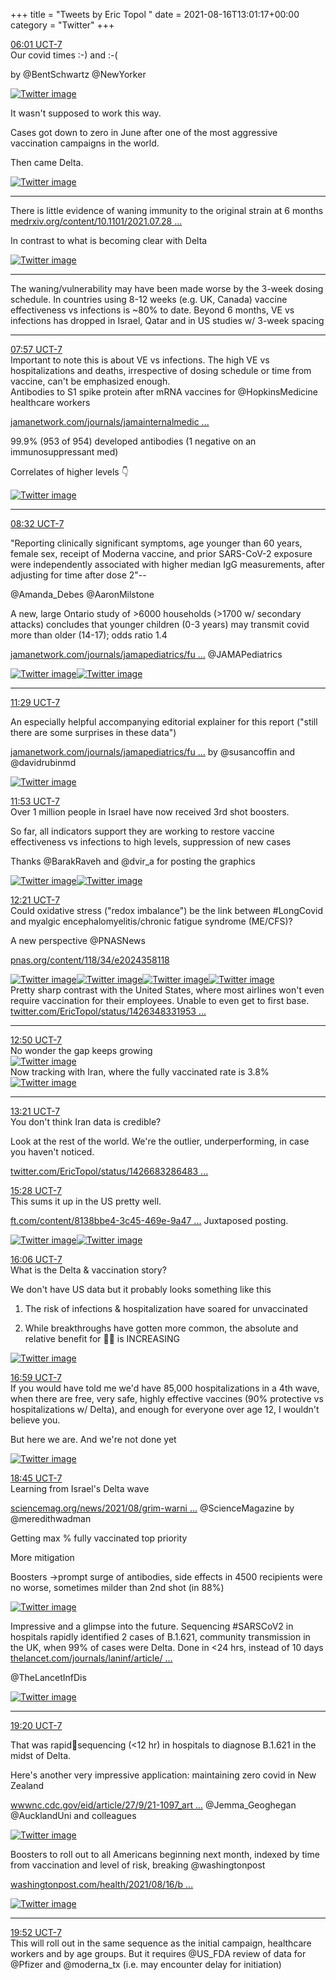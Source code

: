 +++
title = "Tweets by Eric Topol " 
date = 2021-08-16T13:01:17+00:00
category = "Twitter"
+++
<div class="tweet"> 
<div class="profile"> 
<a href="https://twitter.com/erictopol/status/1427254133380173829" target="_blank" rel="noreferer">06:01 UCT-7</a> 
</div> 
<div class="content"> 
Our covid times :-) and :-(

by @BentSchwartz @NewYorker </div> 
<a href="/twitter/erictopol/images/E86f_CKVUAYA5gd.jpg"  ><img src="/twitter/erictopol/images/E86f_CKVUAYA5gd.jpg" alt="Twitter image" ></img></a></div> 
<div class="thread"> 
<div class="thread-content"> 
It wasn't supposed to work this way.

Cases got down to zero in June after one of the most aggressive vaccination campaigns in the world.

Then came Delta. </div> 
<a href="/twitter/erictopol/images/E86xnJKVUAMyXbP.jpg"  ><img src="/twitter/erictopol/images/E86xnJKVUAMyXbP.jpg" alt="Twitter image" ></img></a><hr><div class="thread-content"> 
There is little evidence of waning immunity to the original strain at 6 months <a href="https://www.medrxiv.org/content/10.1101/2021.07.28.21261159v1.full.pdf" target="_blank" rel="noreferer">medrxiv.org/content/10.1101/2021.07.28 ...</a> 


In contrast to what is becoming clear with Delta </div> 
<a href="/twitter/erictopol/images/E862aGXVoAQtujo.jpg"  ><img src="/twitter/erictopol/images/E862aGXVoAQtujo.jpg" alt="Twitter image" ></img></a><hr><div class="thread-content"> 
The waning/vulnerability may have been made worse by the 3-week dosing schedule. In countries using 8-12 weeks (e.g. UK, Canada) vaccine effectiveness vs infections is ~80% to date. Beyond 6 months, VE vs infections has dropped in Israel, Qatar and in US studies w/ 3-week spacing</div> 
<hr><div class="profile"> 
<a href="https://twitter.com/erictopol/status/1427283389866856450" target="_blank" rel="noreferer">07:57 UCT-7</a> 
</div> 
<div class="content"> 
Important to note this is about VE vs infections. The high VE vs hospitalizations and deaths, irrespective of dosing schedule or time from vaccine, can't be emphasized enough.</div> 
</div> 
<div class="thread"> 
<div class="thread-content"> 
Antibodies to S1 spike protein after mRNA vaccines for @HopkinsMedicine healthcare workers

<a href="https://jamanetwork.com/journals/jamainternalmedicine/fullarticle/2782821" target="_blank" rel="noreferer">jamanetwork.com/journals/jamainternalmedic ...</a> 


99.9% (953 of 954) developed antibodies (1 negative on an immunosuppressant med)

Correlates of higher levels 👇 </div> 
<a href="/twitter/erictopol/images/E87Cp9LVIAMrMEj.jpg"  ><img src="/twitter/erictopol/images/E87Cp9LVIAMrMEj.jpg" alt="Twitter image" ></img></a><hr><div class="profile"> 
<a href="https://twitter.com/erictopol/status/1427292262422114310" target="_blank" rel="noreferer">08:32 UCT-7</a> 
</div> 
<div class="content"> 
"Reporting clinically significant symptoms, age younger than 60 years, female sex, receipt of Moderna vaccine, and prior SARS-CoV-2 exposure were independently associated with higher median IgG measurements, after adjusting for time after dose 2"--

 @Amanda_Debes @AaronMilstone</div> 
</div> 
<div class="thread"> 
<div class="thread-content"> 
A new, large Ontario study of &gt;6000 households (&gt;1700 w/ secondary attacks) concludes that younger children (0-3 years) may transmit covid more than older (14-17); odds ratio 1.4

<a href="https://jamanetwork.com/journals/jamapediatrics/fullarticle/2783022" target="_blank" rel="noreferer">jamanetwork.com/journals/jamapediatrics/fu ...</a> 
 @JAMAPediatrics </div> 
<a href="/twitter/erictopol/images/E869ZRHUYAY4ukt.jpg"  ><img src="/twitter/erictopol/images/E869ZRHUYAY4ukt.jpg" alt="Twitter image" ></img></a><a href="/twitter/erictopol/images/E869bBXVoAIULiW.jpg"  ><img src="/twitter/erictopol/images/E869bBXVoAIULiW.jpg" alt="Twitter image" ></img></a><hr><div class="profile"> 
<a href="https://twitter.com/erictopol/status/1427336757620592649" target="_blank" rel="noreferer">11:29 UCT-7</a> 
</div> 
<div class="content"> 
An especially helpful accompanying editorial explainer for this report ("still there are some surprises in these data")

<a href="https://jamanetwork.com/journals/jamapediatrics/fullarticle/2783027" target="_blank" rel="noreferer">jamanetwork.com/journals/jamapediatrics/fu ...</a> 
 by @susancoffin and @davidrubinmd </div> 
<a href="/twitter/erictopol/images/E87qnUkVUBELKyO.jpg"  ><img src="/twitter/erictopol/images/E87qnUkVUBELKyO.jpg" alt="Twitter image" ></img></a></div> 
<div class="tweet"> 
<div class="profile"> 
<a href="https://twitter.com/erictopol/status/1427342828921769998" target="_blank" rel="noreferer">11:53 UCT-7</a> 
</div> 
<div class="content"> 
Over 1 million people in Israel have now received 3rd shot boosters.

So far, all indicators support they are working to restore vaccine effectiveness vs infections to high levels, suppression of new cases 

Thanks @BarakRaveh and @dvir_a for posting the graphics </div> 
<a href="/twitter/erictopol/images/E87urOUUcAA_Qt7.jpg"  ><img src="/twitter/erictopol/images/E87urOUUcAA_Qt7.jpg" alt="Twitter image" ></img></a><a href="/twitter/erictopol/images/E87wqF_VUCIrBy9.jpg"  ><img src="/twitter/erictopol/images/E87wqF_VUCIrBy9.jpg" alt="Twitter image" ></img></a></div> 
<div class="tweet"> 
<div class="profile"> 
<a href="https://twitter.com/erictopol/status/1427349779705581587" target="_blank" rel="noreferer">12:21 UCT-7</a> 
</div> 
<div class="content"> 
Could oxidative stress ("redox imbalance") be the link between #LongCovid and myalgic encephalomyelitis/chronic fatigue syndrome (ME/CFS)?

A new perspective @PNASNews 

<a href="https://www.pnas.org/content/118/34/e2024358118" target="_blank" rel="noreferer">pnas.org/content/118/34/e2024358118</a> 
 </div> 
<a href="/twitter/erictopol/images/E8721EkVUCAHoY9.jpg"  ><img src="/twitter/erictopol/images/E8721EkVUCAHoY9.jpg" alt="Twitter image" ></img></a><a href="/twitter/erictopol/images/E8722pVVUCA3jFz.jpg"  ><img src="/twitter/erictopol/images/E8722pVVUCA3jFz.jpg" alt="Twitter image" ></img></a><a href="/twitter/erictopol/images/E8724NcVUAosdSx.jpg"  ><img src="/twitter/erictopol/images/E8724NcVUAosdSx.jpg" alt="Twitter image" ></img></a><a href="/twitter/erictopol/images/E8725xtVUAUS5Oj.jpg"  ><img src="/twitter/erictopol/images/E8725xtVUAUS5Oj.jpg" alt="Twitter image" ></img></a></div> 
<div class="thread"> 
<div class="thread-content"> 
Pretty sharp contrast with the United States, where most airlines won't even require vaccination for their employees. Unable to even get to first base. <a href="https://twitter.com/EricTopol/status/1426348331953885187" target="_blank" rel="noreferer">twitter.com/EricTopol/status/1426348331953 ...</a> 
</div> 
<hr><div class="profile"> 
<a href="https://twitter.com/erictopol/status/1427357126461050889" target="_blank" rel="noreferer">12:50 UCT-7</a> 
</div> 
<div class="content"> 
No wonder the gap keeps growing </div> 
<a href="/twitter/erictopol/images/E879sxkVUAEKSTI.jpg"  ><img src="/twitter/erictopol/images/E879sxkVUAEKSTI.jpg" alt="Twitter image" ></img></a></div> 
<div class="thread"> 
<div class="thread-content"> 
Now tracking with Iran, where the fully vaccinated rate is 3.8% </div> 
<a href="/twitter/erictopol/images/E88AyyiVUAsZ7FT.jpg"  ><img src="/twitter/erictopol/images/E88AyyiVUAsZ7FT.jpg" alt="Twitter image" ></img></a><hr><div class="profile"> 
<a href="https://twitter.com/erictopol/status/1427364813601067021" target="_blank" rel="noreferer">13:21 UCT-7</a> 
</div> 
<div class="content"> 
You don't think Iran data is credible?

Look at the rest of the world. We're the outlier, underperforming, in case you haven't noticed. 

<a href="https://twitter.com/EricTopol/status/1426683286483464197" target="_blank" rel="noreferer">twitter.com/EricTopol/status/1426683286483 ...</a> 
</div> 
</div> 
<div class="tweet"> 
<div class="profile"> 
<a href="https://twitter.com/erictopol/status/1427396988132200471" target="_blank" rel="noreferer">15:28 UCT-7</a> 
</div> 
<div class="content"> 
This sums it up in the US pretty well.

<a href="https://www.ft.com/content/8138bbe4-3c45-469e-9a47-a67c7b0e3df5" target="_blank" rel="noreferer">ft.com/content/8138bbe4-3c45-469e-9a47 ...</a> 
 Juxtaposed posting. </div> 
<a href="/twitter/erictopol/images/E88hue2VEBAT1nR.jpg"  ><img src="/twitter/erictopol/images/E88hue2VEBAT1nR.jpg" alt="Twitter image" ></img></a><a href="/twitter/erictopol/images/E88hwGbVEBEtYaw.jpg"  ><img src="/twitter/erictopol/images/E88hwGbVEBEtYaw.jpg" alt="Twitter image" ></img></a></div> 
<div class="tweet"> 
<div class="profile"> 
<a href="https://twitter.com/erictopol/status/1427406564617379840" target="_blank" rel="noreferer">16:06 UCT-7</a> 
</div> 
<div class="content"> 
What is the Delta &amp; vaccination story?

We don't have US data but it probably looks something like this

1. The risk of infections &amp; hospitalization have soared for unvaccinated

2. While breakthroughs have gotten more common, the absolute and relative benefit for 💉💉 is INCREASING </div> 
<a href="/twitter/erictopol/images/E88ql_7UUAM2TjR.jpg"  ><img src="/twitter/erictopol/images/E88ql_7UUAM2TjR.jpg" alt="Twitter image" ></img></a></div> 
<div class="tweet"> 
<div class="profile"> 
<a href="https://twitter.com/erictopol/status/1427419825773572103" target="_blank" rel="noreferer">16:59 UCT-7</a> 
</div> 
<div class="content"> 
If you would have told me we'd have 85,000 hospitalizations in a 4th wave, when there are free, very safe, highly effective vaccines (90% protective vs hospitalizations w/ Delta), and enough for everyone over age 12, I wouldn't believe you.

But here we are. And we're not done yet </div> 
<a href="/twitter/erictopol/images/E882K1jUcAAZmy1.jpg"  ><img src="/twitter/erictopol/images/E882K1jUcAAZmy1.jpg" alt="Twitter image" ></img></a></div> 
<div class="tweet"> 
<div class="profile"> 
<a href="https://twitter.com/erictopol/status/1427446343665033240" target="_blank" rel="noreferer">18:45 UCT-7</a> 
</div> 
<div class="content"> 
Learning from Israel's Delta wave

<a href="https://www.sciencemag.org/news/2021/08/grim-warning-israel-vaccination-blunts-does-not-defeat-delta" target="_blank" rel="noreferer">sciencemag.org/news/2021/08/grim-warni ...</a> 
 @ScienceMagazine by @meredithwadman 

Getting max % fully vaccinated top priority

More mitigation

Boosters -&gt;prompt surge of antibodies, side effects in 4500 recipients were no worse, sometimes milder than 2nd shot (in 88%) </div> 
<a href="/twitter/erictopol/images/E89LQ3wVoA8z8A9.jpg"  ><img src="/twitter/erictopol/images/E89LQ3wVoA8z8A9.jpg" alt="Twitter image" ></img></a></div> 
<div class="thread"> 
<div class="thread-content"> 
Impressive and a glimpse into the future. Sequencing #SARSCoV2 in hospitals rapidly identified 2 cases of B.1.621, community transmission in the UK, when 99% of cases were Delta. Done in &lt;24 hrs, instead of 10 days <a href="https://www.thelancet.com/journals/laninf/article/PIIS1473-3099(21)00482-5/fulltext" target="_blank" rel="noreferer">thelancet.com/journals/laninf/article/ ...</a> 


@TheLancetInfDis </div> 
<a href="/twitter/erictopol/images/E8tUZkGUYAQjIxj.jpg"  ><img src="/twitter/erictopol/images/E8tUZkGUYAQjIxj.jpg" alt="Twitter image" ></img></a><hr><div class="profile"> 
<a href="https://twitter.com/erictopol/status/1427455226143932419" target="_blank" rel="noreferer">19:20 UCT-7</a> 
</div> 
<div class="content"> 
That was rapid🦠sequencing (&lt;12 hr) in hospitals to diagnose B.1.621 in the midst of Delta.

Here's another very impressive application: maintaining zero covid in New Zealand

<a href="https://wwwnc.cdc.gov/eid/article/27/9/21-1097_article" target="_blank" rel="noreferer">wwwnc.cdc.gov/eid/article/27/9/21-1097_art ...</a> 
 @Jemma_Geoghegan @AucklandUni and colleagues </div> 
<a href="/twitter/erictopol/images/E89WdTEVoB8wowW.jpg"  ><img src="/twitter/erictopol/images/E89WdTEVoB8wowW.jpg" alt="Twitter image" ></img></a></div> 
<div class="thread"> 
<div class="thread-content"> 
Boosters to roll out to all Americans beginning next month, indexed by time from vaccination and level of risk, breaking @washingtonpost 

<a href="https://www.washingtonpost.com/health/2021/08/16/booster-shot-coronavirus/" target="_blank" rel="noreferer">washingtonpost.com/health/2021/08/16/b ...</a> 
 </div> 
<a href="/twitter/erictopol/images/E89cCP2VkAY41uv.png"  ><img src="/twitter/erictopol/images/E89cCP2VkAY41uv.png" alt="Twitter image" ></img></a><hr><div class="profile"> 
<a href="https://twitter.com/erictopol/status/1427463201147424777" target="_blank" rel="noreferer">19:52 UCT-7</a> 
</div> 
<div class="content"> 
This will roll out in the same sequence as the initial campaign, healthcare workers and by age groups. But it requires @US_FDA review of data for @Pfizer and @moderna_tx (i.e. may encounter delay for initiation)</div> 
</div> 


